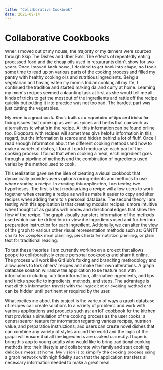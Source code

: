 ```yaml
---
title: "Collaborative Cookbook"
date: 2021-09-14
---
```

# Collaborative Cookbooks

When I moved out of my house, the majority of my dinners were sourced through Skip The Dishes and Uber Eats. The effects of repeatedly eating processed food and the cheap oils used in restaurants didn't show for two years. Once I moved back home, I decided to get back into shape, so I took some time to read up on various parts of the cooking process and filled my pantry with healthy cooking oils and nutritious ingredients. Being a vegetarian and having eaten my mom's Indian cooking all my life, I continued the tradition and started making dal and curry at home. Learning my mom's recipes seemed a daunting task at first as she would tell me all kinds of tricks to get the most out of the ingredients and rattle off the recipe quickly but putting it into practice was not too bad. The hardest part was just cutting the vegetables.

My mom is a great cook. She's built up a repertoire of tips and tricks for fixing issues that come up as well as spices and herbs that can work as alternatives to what's in the recipe. All this information can be found online too. Blogposts with recipes will sometimes give helpful information in this regard, but the information is scarce and hidden behind a lot of fluff. Once I read enough information about the different cooking methods and how to make a variety of dishes, I found I could modularize each part of the cooking process. I found that when cooking a meal, each ingredient goes through a pipeline of methods and the combination of ingredients used varies by the method used to cook.

This realization gave me the idea of creating a visual cookbook that dynamically provides users options on ingredients and methods to use when creating a recipe. In creating this application, I am testing two hypotheses. The first is that modularizing a recipe will allow users to work together when creating a recipe as well as make it easier to copy and alter recipes when adding them to a personal database. The second theory I am testing with this application is that creating modular recipes is more intuitive when thought of as graphs with nodes and directional edges that show the flow of the recipe. The graph visually transfers information of the methods used which can be drilled into to view the ingredients used and further into preparation instruction for each ingredient. Aditionally, we can alter the view of the graph to various other visual representation methods such as: GANTT charts for complex meal planning, pie charts for nutrition planning, or plain text for traditional reading.

To test these theories, I am currently working on a project that allows people to collaboratively create personal cookbooks and share it online. The process will work like GitHub’s forking and branching methodology and allow users to fork others' recipes and make their own alterations. A graph database solution will allow the application to be feature rich with information including nutrition information, alternative ingredients, and tips and tricks specific to ingredients, methods, and steps. The advantage is that all this information travels with the ingredient or cooking method and can be hidden until pertinent or required by the user.

What excites me about this project is the variety of ways a graph database of recipes can create solutions to a variety of problems and work with various applications and products such as: an IoT cookbook for the kitchen that provides a simulation of the cooking process as the user cooks; a central search feature for information regarding various recipes, nutrition value, and preparation instructions; and users can create novel dishes that can combine any variety of styles around the world and the logic of the graph will ensure that all the ingredients are cooked correctly. I hope to bring this app to young adults who would like to bring traditional cooking methods into their lifestyle and collaborate with family and start cooking delicious meals at home. My vision is to simplify the cooking process using a graph network with high fidelity such that the application transfers all necessary information needed to make a great meal.
